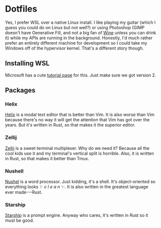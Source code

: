 # Dotfiles

Yes, I prefer WSL over a native Linux install. I like playing my guitar (which I guess you could do on Linux but not well?) or using Photoshop (GIMP doesn't have Generative Fill, and not a big fan of [Wine](https://www.winehq.org/) unless you can drink it) while my APIs are running in the background. Honestly, I'd much rather prefer an entirely different machine for development so I could take my Windows off of the hypervisor kernel. That's a different story though.

## Installing WSL

Microsoft has a cute [tutorial page](https://learn.microsoft.com/en-us/windows/wsl/install) for this. Just make sure we got version 2.

## Packages

### Helix
[Helix](https://github.com/helix-editor/helix) is a modal text editor that is better than Vim. It is also worse than Vim because there's no way it will get the attention that Vim has got over the years. But it's written in Rust, so that makes it the superior editor.

### Zellij
[Zellij](https://github.com/zellij-org/zellij) is a sweet terminal multiplexer. Why do we need it? Because all the cool kids use it and my terminal's vertical split is horrible. Also, it is written in Rust, so that makes it better than Tmux.

### Nushell
[Nushel](https://github.com/nushell/nushell) is a word processor. Just kidding, it's a shell. It's object-oriented so everything looks ✨ _c l e a n_ ✨. It is also written in the greatest language ever made---Rust.

### Starship
[Starship](https://github.com/starship/starship) is a prompt engine. Anyway who cares, it's written in Rust so it must be good.


